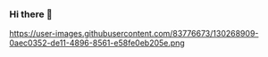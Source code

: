 ### Hi there 👋

<!--
**Dunglita/Dunglita** is a ✨ _special_ ✨ repository because its `README.md` (this file) appears on your GitHub profile.




- 🔭 I’m currently working on ...
- 🌱 I’m currently learning ...
- 👯 I’m looking to collaborate on ...
- 🤔 I’m looking for help with ...
- 💬 Ask me about ...
- 📫 How to reach me: ...
- 😄 Pronouns: ...
- ⚡ Fun fact: ...
-->
https://user-images.githubusercontent.com/83776673/130268909-0aec0352-de11-4896-8561-e58fe0eb205e.png
